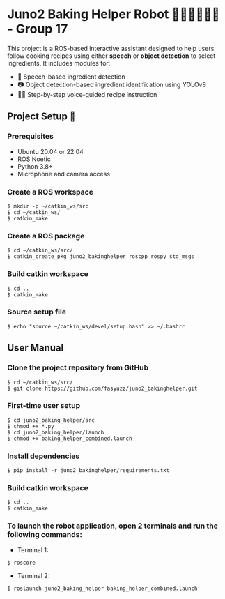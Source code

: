 # Juno2 Baking Helper Robot 👩🏻‍🍳🍰🥣🍪 - Group 17

This project is a ROS-based interactive assistant designed to help users follow cooking recipes using either **speech** or **object detection** to select ingredients. It includes modules for:

- 🎤 Speech-based ingredient detection
- 📷 Object detection-based ingredient identification using YOLOv8
- 👨‍🍳 Step-by-step voice-guided recipe instruction

## Project Setup 🚀

### Prerequisites

- Ubuntu 20.04 or 22.04
- ROS Noetic
- Python 3.8+
- Microphone and camera access

### Create a ROS workspace
```
$ mkdir -p ~/catkin_ws/src
$ cd ~/catkin_ws/
$ catkin_make
```

### Create a ROS package
```
$ cd ~/catkin_ws/src/
$ catkin_create_pkg juno2_bakinghelper roscpp rospy std_msgs
```

### Build catkin workspace
```
$ cd ..
$ catkin_make
```

### Source setup file
```
$ echo "source ~/catkin_ws/devel/setup.bash" >> ~/.bashrc
```

## User Manual

### Clone the project repository from GitHub
```
$ cd ~/catkin_ws/src/
$ git clone https://github.com/fasyuzz/juno2_bakinghelper.git
```
### First-time user setup
```
$ cd juno2_baking_helper/src
$ chmod +x *.py
$ cd juno2_baking_helper/launch
$ chmod +x baking_helper_combined.launch
```
### Install dependencies
```
$ pip install -r juno2_bakinghelper/requirements.txt
```
### Build catkin workspace
```
$ cd ..
$ catkin_make
```
### To launch the robot application, open 2 terminals and run the following commands:
- Terminal 1:
```
$ roscore
```
- Terminal 2:
```
$ roslaunch juno2_baking_helper baking_helper_combined.launch

